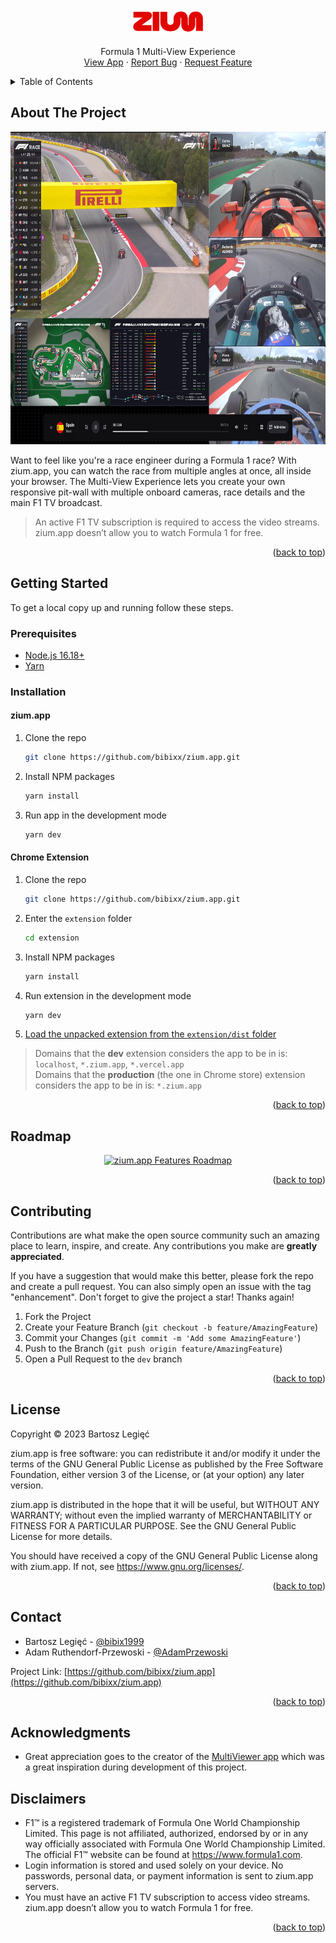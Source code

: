 <!-- Improved compatibility of back to top link: See: https://github.com/othneildrew/Best-README-Template/pull/73 -->
<a name="readme-top"></a>
<!--
*** Thanks for checking out the Best-README-Template. If you have a suggestion
*** that would make this better, please fork the repo and create a pull request
*** or simply open an issue with the tag "enhancement".
*** Don't forget to give the project a star!
*** Thanks again! Now go create something AMAZING! :D
-->


<!-- PROJECT LOGO -->
<br />
<div align="center">
  <h3>
    <a href="https://github.com/bibixx/zium.app">
      <img src=".github/readme/logo.svg" alt="zium" width="112">
    </a>
  </h3>

  <p align="center">
    Formula 1 Multi-View Experience
    <br />
    <a href="https://zium.app">View App</a>
    ·
    <a href="https://github.com/bibixx/zium.app/issues">Report Bug</a>
    ·
    <a href="https://github.com/bibixx/zium.app/issues">Request Feature</a>
  </p>
</div>



<!-- TABLE OF CONTENTS -->
<details>
  <summary>Table of Contents</summary>
  <ol>
    <li>
      <a href="#about-the-project">About The Project</a>
    </li>
    <li>
      <a href="#getting-started">Getting Started</a>
      <ul>
        <li><a href="#prerequisites">Prerequisites</a></li>
        <li>
          <a href="#installation">Installation</a>
          <ul>
            <li><a href="#ziumapp">zium.app</a></li>
          </ul>
        </li>
      </ul>
    </li>
    <li><a href="#roadmap">Roadmap</a></li>
    <li><a href="#contributing">Contributing</a></li>
    <li><a href="#license">License</a></li>
    <li><a href="#contact">Contact</a></li>
    <li><a href="#acknowledgements">Acknowledgements</a></li>
    <li><a href="#disclaimers">Disclaimers</a></li>
  </ol>
</details>



<!-- ABOUT THE PROJECT -->
## About The Project

<div align="center">
  <a href="https://zium.app">
    <img src=".github/readme/screenshot.png" alt="" height="500">
  </a>
</div>

Want to feel like you're a race engineer during a Formula 1 race? With zium.app, you can watch the race from multiple angles at once, all inside your browser. The Multi-View Experience lets you create your own responsive pit-wall with multiple onboard cameras, race details and the main F1 TV broadcast.

> An active F1 TV subscription is required to access the video streams. zium.app doesn’t allow you to watch Formula 1 for free.

<p align="right">(<a href="#readme-top">back to top</a>)</p>



<!-- GETTING STARTED -->
## Getting Started

To get a local copy up and running follow these steps.

### Prerequisites

* [Node.js 16.18+](https://nodejs.org/en/download)
* [Yarn](https://yarnpkg.com/getting-started/install)

### Installation

#### zium.app
1. Clone the repo
   ```sh
   git clone https://github.com/bibixx/zium.app.git
   ```
2. Install NPM packages
   ```sh
   yarn install
   ```
3. Run app in the development mode
   ```sh
   yarn dev
   ```

#### Chrome Extension
1. Clone the repo
   ```sh
   git clone https://github.com/bibixx/zium.app.git
   ```
2. Enter the `extension` folder
   ```sh
   cd extension
   ```
2. Install NPM packages
   ```sh
   yarn install
   ```
3. Run extension in the development mode
   ```sh
   yarn dev
   ```
4. [Load the unpacked extension from the `extension/dist` folder](https://developer.chrome.com/docs/extensions/mv3/getstarted/development-basics/#load-unpacked)

> Domains that the **dev** extension considers the app to be in is: `localhost`, `*.zium.app`, `*.vercel.app`\
> Domains that the **production** (the one in Chrome store) extension considers the app to be in is: `*.zium.app`

<p align="right">(<a href="#readme-top">back to top</a>)</p>


<!-- ROADMAP -->
## Roadmap

<a href="https://www.craft.do/s/fffYcaZcBCUEFK">
  <div align="center">
    <img src="https://api.craft.do/render/preview/fffYcaZcBCUEFK" alt="zium.app Features Roadmap" width="500" />
  </div>
</a>


<p align="right">(<a href="#readme-top">back to top</a>)</p>



<!-- CONTRIBUTING -->
## Contributing

Contributions are what make the open source community such an amazing place to learn, inspire, and create. Any contributions you make are **greatly appreciated**.

If you have a suggestion that would make this better, please fork the repo and create a pull request. You can also simply open an issue with the tag "enhancement".
Don't forget to give the project a star! Thanks again!

1. Fork the Project
2. Create your Feature Branch (`git checkout -b feature/AmazingFeature`)
3. Commit your Changes (`git commit -m 'Add some AmazingFeature'`)
4. Push to the Branch (`git push origin feature/AmazingFeature`)
5. Open a Pull Request to the `dev` branch

<p align="right">(<a href="#readme-top">back to top</a>)</p>



<!-- LICENSE -->
## License

Copyright © 2023 Bartosz Legięć

zium.app is free software: you can redistribute it and/or modify it under the terms of the GNU General Public License as published by the Free Software Foundation, either version 3 of the License, or (at your option) any later version.

zium.app is distributed in the hope that it will be useful, but WITHOUT ANY WARRANTY; without even the implied warranty of MERCHANTABILITY or FITNESS FOR A PARTICULAR PURPOSE. See the GNU General Public License for more details.

You should have received a copy of the GNU General Public License along with zium.app. If not, see https://www.gnu.org/licenses/.

<p align="right">(<a href="#readme-top">back to top</a>)</p>



<!-- CONTACT -->
## Contact

* Bartosz Legięć - [@bibix1999](https://twitter.com/bibix1999)
* Adam Ruthendorf-Przewoski - [@AdamPrzewoski](https://twitter.com/AdamPrzewoski)

Project Link: [https://github.com/bibixx/zium.app](https://github.com/bibixx/zium.app)

<p align="right">(<a href="#readme-top">back to top</a>)</p>



<!-- ACKNOWLEDGMENTS -->
## Acknowledgments

* Great appreciation goes to the creator of the [MultiViewer app](https://multiviewer.app/) which was a great inspiration during development of this project.

<!-- DISCLAIMERS -->
## Disclaimers

* F1™ is a registered trademark of Formula One World Championship Limited. This page is not affiliated, authorized, endorsed by or in any way officially associated with Formula One World Championship Limited. The official F1™ website can be found at https://www.formula1.com.
* Login information is stored and used solely on your device. No passwords, personal data, or payment information is sent to zium.app servers.
* You must have an active F1 TV subscription to access video streams. zium.app doesn’t allow you to watch Formula 1 for free.

<p align="right">(<a href="#readme-top">back to top</a>)</p>



<!-- MARKDOWN LINKS & IMAGES -->
<!-- https://www.markdownguide.org/basic-syntax/#reference-style-links -->
[product-screenshot]: .github/readme/screenshot.png

